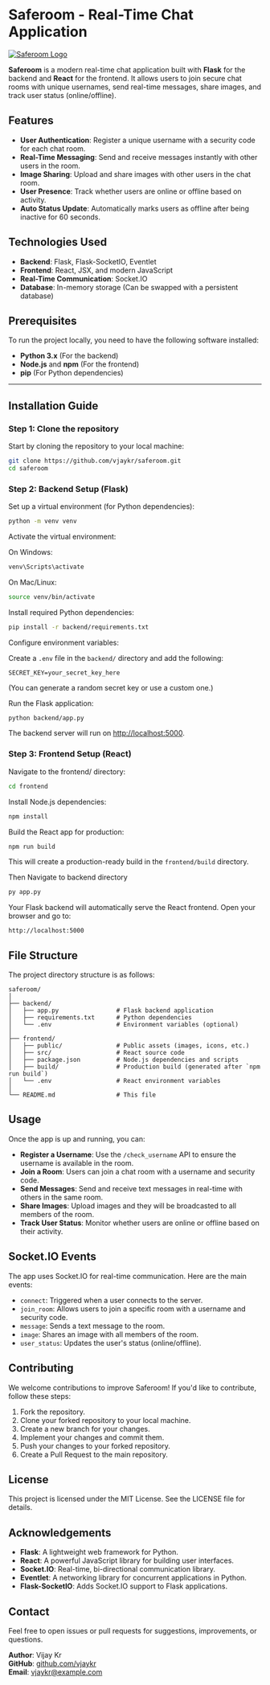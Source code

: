 # Saferoom - Real-Time Chat Application

[![Saferoom Logo](https://via.placeholder.com/150)](https://github.com/vjaykr/saferoom)

**Saferoom** is a modern real-time chat application built with **Flask** for the backend and **React** for the frontend. It allows users to join secure chat rooms with unique usernames, send real-time messages, share images, and track user status (online/offline).

## Features

- **User Authentication**: Register a unique username with a security code for each chat room.
- **Real-Time Messaging**: Send and receive messages instantly with other users in the room.
- **Image Sharing**: Upload and share images with other users in the chat room.
- **User Presence**: Track whether users are online or offline based on activity.
- **Auto Status Update**: Automatically marks users as offline after being inactive for 60 seconds.

## Technologies Used

- **Backend**: Flask, Flask-SocketIO, Eventlet
- **Frontend**: React, JSX, and modern JavaScript
- **Real-Time Communication**: Socket.IO
- **Database**: In-memory storage (Can be swapped with a persistent database)

## Prerequisites

To run the project locally, you need to have the following software installed:

- **Python 3.x** (For the backend)
- **Node.js** and **npm** (For the frontend)
- **pip** (For Python dependencies)

---

## Installation Guide

### Step 1: Clone the repository

Start by cloning the repository to your local machine:

```bash
git clone https://github.com/vjaykr/saferoom.git
cd saferoom
```

### Step 2: Backend Setup (Flask)

Set up a virtual environment (for Python dependencies):

```bash
python -m venv venv
```

Activate the virtual environment:

On Windows:
```bash
venv\Scripts\activate
```

On Mac/Linux:
```bash
source venv/bin/activate
```

Install required Python dependencies:

```bash
pip install -r backend/requirements.txt
```

Configure environment variables:

Create a `.env` file in the `backend/` directory and add the following:

```
SECRET_KEY=your_secret_key_here
```

(You can generate a random secret key or use a custom one.)

Run the Flask application:

```bash
python backend/app.py
```

The backend server will run on [http://localhost:5000](http://localhost:5000).

### Step 3: Frontend Setup (React)

Navigate to the frontend/ directory:

```bash
cd frontend
```

Install Node.js dependencies:

```bash
npm install
```

Build the React app for production:

```bash
npm run build
```

This will create a production-ready build in the `frontend/build` directory.

Then Navigate to backend directory

```bash
py app.py
```
Your Flask backend will automatically serve the React frontend. Open your browser and go to:

```
http://localhost:5000
```

## File Structure

The project directory structure is as follows:

```
saferoom/
│
├── backend/
│   ├── app.py                # Flask backend application
│   ├── requirements.txt      # Python dependencies
│   └── .env                  # Environment variables (optional)
│
├── frontend/
│   ├── public/               # Public assets (images, icons, etc.)
│   ├── src/                  # React source code
│   ├── package.json          # Node.js dependencies and scripts
│   ├── build/                # Production build (generated after `npm run build`)
│   └── .env                  # React environment variables
│
└── README.md                 # This file
```

## Usage

Once the app is up and running, you can:

- **Register a Username**: Use the `/check_username` API to ensure the username is available in the room.
- **Join a Room**: Users can join a chat room with a username and security code.
- **Send Messages**: Send and receive text messages in real-time with others in the same room.
- **Share Images**: Upload images and they will be broadcasted to all members of the room.
- **Track User Status**: Monitor whether users are online or offline based on their activity.

## Socket.IO Events

The app uses Socket.IO for real-time communication. Here are the main events:

- `connect`: Triggered when a user connects to the server.
- `join_room`: Allows users to join a specific room with a username and security code.
- `message`: Sends a text message to the room.
- `image`: Shares an image with all members of the room.
- `user_status`: Updates the user's status (online/offline).

## Contributing

We welcome contributions to improve Saferoom! If you'd like to contribute, follow these steps:

1. Fork the repository.
2. Clone your forked repository to your local machine.
3. Create a new branch for your changes.
4. Implement your changes and commit them.
5. Push your changes to your forked repository.
6. Create a Pull Request to the main repository.

## License

This project is licensed under the MIT License. See the LICENSE file for details.

## Acknowledgements

- **Flask**: A lightweight web framework for Python.
- **React**: A powerful JavaScript library for building user interfaces.
- **Socket.IO**: Real-time, bi-directional communication library.
- **Eventlet**: A networking library for concurrent applications in Python.
- **Flask-SocketIO**: Adds Socket.IO support to Flask applications.

## Contact

Feel free to open issues or pull requests for suggestions, improvements, or questions.

**Author**: Vijay Kr  
**GitHub**: [github.com/vjaykr](https://github.com/vjaykr)  
**Email**: vjaykr@example.com
